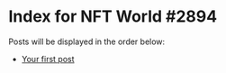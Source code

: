 # Index for NFT World #2894
Posts will be displayed in the order below:

- [Your first post](./001-first.md)

